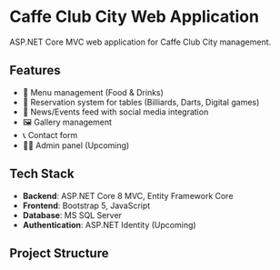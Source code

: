 # Caffe Club City Web Application

ASP.NET Core MVC web application for Caffe Club City management.

## Features

- 🎯 Menu management (Food & Drinks)
- 📅 Reservation system for tables (Billiards, Darts, Digital games)
- 📰 News/Events feed with social media integration
- 🖼️ Gallery management
- 📞 Contact form
- 👨‍💼 Admin panel (Upcoming)

## Tech Stack

- **Backend**: ASP.NET Core 8 MVC, Entity Framework Core
- **Frontend**: Bootstrap 5, JavaScript
- **Database**: MS SQL Server
- **Authentication**: ASP.NET Identity (Upcoming)

## Project Structure
